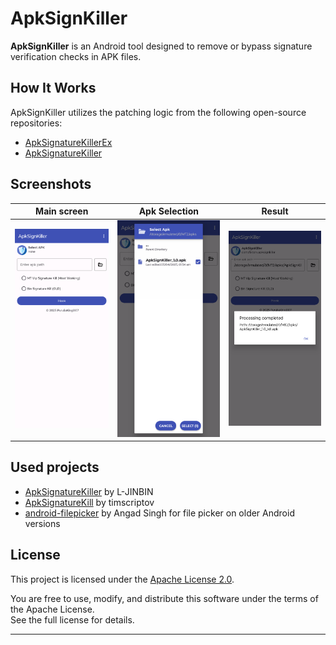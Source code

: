 # ApkSignKiller

**ApkSignKiller** is an Android tool designed to remove or bypass signature verification checks in APK files.

## How It Works

ApkSignKiller utilizes the patching logic from the following open-source repositories:

- [ApkSignatureKillerEx](https://github.com/L-JINBIN/ApkSignatureKillerEx)
- [ApkSignatureKiller](https://github.com/L-JINBIN/ApkSignatureKiller)

## Screenshots
| Main screen                                                                 | Apk Selection                                                                    | Result                                               |
| ---------------------------------------------------------------------------- | --------------------------------------------------------------------------- | ---------------------------------------------------------------------------- |
| ![Main screen](images/mainscreen-light.png) | ![Apk Selection](images/selection-light.png) | ![Result](images/result-light.png) |

## Used projects

* [ApkSignatureKiller](https://github.com/L-JINBIN/ApkSignatureKiller) by L-JINBIN
* [ApkSignatureKill](https://github.com/timscriptov/ApkSignatureKill) by timscriptov
* [android-filepicker](https://github.com/singhangadin/android-filepicker) by Angad Singh for file picker on older Android versions

## License

This project is licensed under the [Apache License 2.0](LICENSE).

You are free to use, modify, and distribute this software under the terms of the Apache License.  
See the full license for details.

---